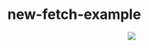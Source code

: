 # new-fetch-example

<p align="center">
  <img src="https://raw.githubusercontent.com/bdrtsky/new-fetch-example/master/static/demo.gif">
</p>
